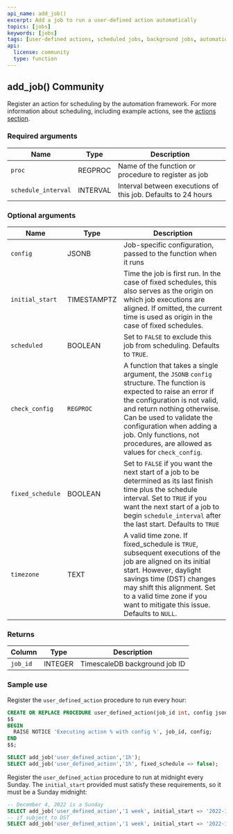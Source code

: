 ```yaml
---
api_name: add_job()
excerpt: Add a job to run a user-defined action automatically
topics: [jobs]
keywords: [jobs]
tags: [user-defined actions, scheduled jobs, background jobs, automation framework]
api:
  license: community
  type: function
---
```


## add_job() <tag type="community">Community</tag>

Register an action for scheduling by the automation framework. For more information about scheduling, including example actions, see the [actions section][using-actions].

### Required arguments

|Name|Type|Description|
|-|-|-|
|`proc`|REGPROC|Name of the function or procedure to register as job|
|`schedule_interval`|INTERVAL|Interval between executions of this job. Defaults to 24 hours|

### Optional arguments

|Name|Type|Description|
|-|-|-|
|`config`|JSONB|Job-specific configuration, passed to the function when it runs|
|`initial_start`|TIMESTAMPTZ|Time the job is first run. In the case of fixed schedules, this also serves as the origin on which job executions are aligned. If omitted, the current time is used as origin in the case of fixed schedules.|
|`scheduled`|BOOLEAN|Set to `FALSE` to exclude this job from scheduling. Defaults to `TRUE`. |
|`check_config`|`REGPROC`|A function that takes a single argument, the `JSONB` `config` structure. The function is expected to raise an error if the configuration is not valid, and return nothing otherwise. Can be used to validate the configuration when adding a job. Only functions, not procedures, are allowed as values for `check_config`.|
|`fixed_schedule`|BOOLEAN|Set to `FALSE` if you want the next start of a job to be determined as its last finish time plus the schedule interval. Set to `TRUE` if you want the next start of a job to begin `schedule_interval` after the last start. Defaults to `TRUE`|
|`timezone`|TEXT|A valid time zone. If fixed_schedule is `TRUE`, subsequent executions of the job are aligned on its initial start. However, daylight savings time (DST) changes may shift this alignment. Set to a valid time zone if you want to mitigate this issue. Defaults to `NULL`.|

### Returns

|Column|Type|Description|
|-|-|-|
|`job_id`|INTEGER|TimescaleDB background job ID|

### Sample use

Register the `user_defined_action` procedure to run every hour:

```sql
CREATE OR REPLACE PROCEDURE user_defined_action(job_id int, config jsonb) LANGUAGE PLPGSQL AS
$$
BEGIN
  RAISE NOTICE 'Executing action % with config %', job_id, config;
END
$$;

SELECT add_job('user_defined_action','1h');
SELECT add_job('user_defined_action','1h', fixed_schedule => false);
```

Register the `user_defined_action` procedure to run at midnight every Sunday.
The `initial_start` provided must satisfy these requirements, so it must be a Sunday midnight:

```sql
-- December 4, 2022 is a Sunday
SELECT add_job('user_defined_action','1 week', initial_start => '2022-12-04 00:00:00+00'::timestamptz);
-- if subject to DST
SELECT add_job('user_defined_action','1 week', initial_start => '2022-12-04 00:00:00+00'::timestamptz, timezone => 'Europe/Berlin');
```
[using-actions]: /timescaledb/:currentVersion:/overview/core-concepts/user-defined-actions
